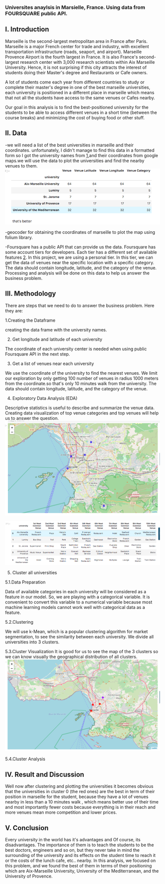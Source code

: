 ### Universites anaylsis in Marsielle, France. Using data from FOURSQUARE public API.

## I. Introduction

Marseille is the second-largest metropolitan area in France after Paris. Marseille is a major French center for trade and industry, with excellent transportation infrastructure (roads, seaport, and airport). Marseille Provence Airport is the fourth largest in France. It is also France's second-largest research center with 3,000 research scientists within Aix Marseille University. Hence, it is not surprising if this city attracts the interest of students doing their Master's degree and Restaurants or Cafe owners.

A lot of students come each year from different countries to study or complete their master's degree in one of the best marseille universities, each university is positioned in a different place in marseille which means that not all the students have access to the same venues or Cafes nearby.

Our goal in this analysis is to find the best-positioned university for the students to be able to access different venues in a short time (between the course breaks) and minimizing the cost of buying food or other stuff.

## II. Data
 -we will need a list of the best universities in marseille and their coordinates. unfortunately, I didn't manage to find this data in a formatted form so I got the university names from [1](https://www.languagecourse.net/universities-marseille),and their coordinates from google maps.we will use the data to plot the universities and find the nearby venues to them.
![alt text](https://raw.githubusercontent.com/nonino/Coursera_Capstone/master/10min.png "Logo Title Text 1")

 
-geocoder for obtaining the coordinates of marseille to plot the map using folium library.

-Foursquare has a public API that can provide us the data. Foursquare has some account tiers for developers. Each tier has a different set of available features [2](https://developer.foursquare.com/docs). In this project, we are using a personal tier. In this tier, we can get the data of venues near the specific location with a specific category. The data should contain longitude, latitude, and the category of the venue. Processing and analysis will be done on this data to help us answer the business problem.


## III. Methodology
There are steps that we need to do to answer the business problem. Here they are:

1.Creating the Dataframe

creating the data frame with the university names.

2. Get longitude and latitude of each university

The coordinate of each university center is needed when using public Foursquare API in the next step.

3. Get a list of  venues near each university

We use the coordinate of the university to find the nearest venues. We limit our exploration by only getting 100 number of venues in radius 1000 meters from the coordinate.so that's only 10 minutes walk from the university. The data should contain longitude, latitude, and the category of the venue.

4. Exploratory Data Analysis (EDA)

Descriptive statistics is useful to describe and summarize the venue data. Creating data visualization of top venue categories and top venues will help us to answer the question.
![alt text](https://raw.githubusercontent.com/nonino/Coursera_Capstone/master/befor.png "Logo Title Text 1")

![alt text](https://raw.githubusercontent.com/nonino/Coursera_Capstone/master/data2.png "Logo Title Text 1")


5. Cluster all universities

5.1.Data Preparation

Data of available categories in each university will be considered as a feature in our model. So, we are playing with a categorical variable. It is convenient to convert this variable to a numerical variable because most machine learning models cannot work well with categorical data as a feature.

5.2.Clustering

We will use k-Mean, which is a popular clustering algorithm for market segmentation, to see the similarity between each university. We divide all universities into 3 clusters.

5.3.Cluster Visualization
It is good for us to see the map of the 3 clusters so we can know visually the geographical distribution of all clusters.
![alt text](https://raw.githubusercontent.com/nonino/Coursera_Capstone/master/cluster.png "Logo Title Text 1")

5.4.Cluster Analysis

## IV. Result and Discussion

Well now after clustering and plotting the universities it becomes obvious that the universities in cluster 0 (the red ones) are the best in term of their position in marseille for the student, because they have a lot of venues nearby in less than a 10 minutes walk , which means better use of their time and most importantly fewer costs because everything is in their reach and more venues mean more competition and lower prices.


## V. Conclusion

Every university in the world has it's advantages and Of course, its disadvantages. The importance of them is to teach the students to be the best doctors, engineers and so on, but they never take in mind the surrounding of the university and its effects on the student time to reach it or the costs of the lunch cafe, etc.. nearby. In this analysis, we focused on this problem, and we found the best of them in terms of their positioning which are Aix-Marseille University, University of the Mediterranean, and the University of Provence.
